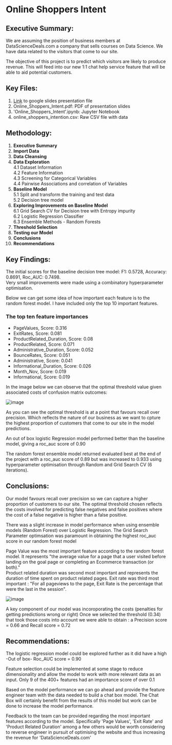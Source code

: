 # Online Shoppers Intent

## Executive Summary:
We are assuming the position of business members at DataScienceDeals.com a company that sells courses on Data Science. We have data related to the visitors that come to our site.

The objective of this project is to predict which visitors are likely to produce revenue. This will feed into our new 1:1 chat help service feature that will be able to aid potential customers.

##  Key Files:
1.  [Link](https://docs.google.com/presentation/d/1Cu6vxCA_1aIgoW1ZqArEayFVPDSDD8eRxzvjWMUvT2I/edit?usp=sharing)
to google slides presentation file
2.  Online_Shoppers_Intent.pdf: PDF of presentation slides
3.  'Online_Shoppers_Intent'.ipynb: Jupyter Notebook
4.  online_shoppers_intention.csv: Raw CSV file with data

##  Methodology:
1. **Executive Summary**  
2. **Import Data**  
3. **Data Cleansing**  
4. **Data Exploration**  
    4.1 Dataset Information  
    4.2 Feature Information  
    4.3 Screening for Categorical Variables  
    4.4 Pairwise Associations and correlation of Variables  
5. **Baseline Model**  
    5.1 Split and transform the training and test data  
    5.2 Decision tree model  
6. **Exploring Improvements on Baseline Model**  
    6.1 Grid Search CV for Decision tree with Entropy impurity  
    6.2 Logistic Regression Classifier  
    6.3 Ensemble Methods - Random Forests  
7. **Threshold Selection** 
8. **Testing our Model** 
9. **Conclusions**  
10. **Recommendations**
    
##  Key Findings:
The initial scores for the baseline decision tree model: F1: 0.5728, Accuracy: 0.8691, Roc_AUC: 0.7498.  
Very small improvements were made using a combinatory hyperparameter optimisation.

Below we can get some idea of how important each feature is to the random forest model. I have included only the top 10 important features.
 
### The top ten feature importances
- PageValues, Score: 0.316  
- ExitRates, Score: 0.081  
- ProductRelated_Duration, Score: 0.08  
- ProductRelated, Score: 0.071  
- Administrative_Duration, Score: 0.052  
- BounceRates, Score: 0.051  
- Administrative, Score: 0.041  
- Informational_Duration, Score: 0.026  
- Month_Nov, Score: 0.019  
- Informational, Score: 0.019 

In the image below we can observe that the optimal threshold value given associated costs of confusion matrix outcomes:    

![image](https://user-images.githubusercontent.com/40424244/94539026-a1c0ea00-023c-11eb-926a-2f2954b9c0c9.png)  


As you can see the optimal threshold is at a point that favours recall over precision. Which reflects the nature of our business as we want to cpture the highest proportion of customers that come to our site in the model predictions.

An out of box logistic Regression model performed better than the baseline model, giving a roc_auc score of 0.90  

The random forest ensemble model returned evaluated best at the end of the project with a roc_auc score of 0.89 but was increased to 0.933 using hyperparameter optimisation through Random and Grid Search CV (6 iterations).

##  Conclusions:
Our model favours recall over precision so we can capture a higher proportion of customers to our site. 
The optimal threshold chosen reflects the costs involved for predicting false negatives and false positives where the cost of a false negative is higher than a false positive.

There was a slight increase in model performance when using ensemble models (Random Forest) over Logistic Regression. The Grid Search Parameter optimsation was paramount in obtaining the highest roc_auc score in our random forest model


Page Value was the most important feature according to the random forest model. It represents "the average value for a page that a user visited before landing on the goal page or completing an Ecommerce transaction (or both)."  
Product related duration was second most important and represents the duration of time spent on product related pages. Exit rate was third most important : "For all pageviews to the page, Exit Rate is the percentage that were the last in the session".  

![image](https://user-images.githubusercontent.com/40424244/94539390-109e4300-023d-11eb-8dae-40b453c106ec.png)


A key component of our model was incoroporating the costs (penalties for getting predictions wrong or right) Once we selected the threshold (0.34) that took those costs into account we were able to obtain : a Precision score = 0.66 and Recall score = 0.72
##  Recommendations:
The logistic regression model could be explored further as it did have a high -Out of box- Roc_AUC score = 0.90

Feature selection could be implemented at some stage to reduce dimensionality and allow the model to work with more relevant data as an input. 
Only 9 of the 400+ features had an importance score of over 0.1

Based on the model performance we can go ahead and provide the feature engineer team with the data needed to build a chat box model. The Chat Box will certainly benefit from the results of this model but work can be done to increase the model performance.

Feedback to the team can be provided regarding the most important features according to the model. Specifically 'Page Values', 'Exit Rate' and 'Product Related Duration' among a few others would be worth considering to reverse engineer in pursuit of optimising the website and thus increasing the revenue for 'DataScienceDeals.com'